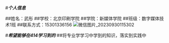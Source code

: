 #***个人信息***

##姓名：武彤
##学校：北京印刷学院
##学院：新媒体学院
##班级：数字媒体技术1班
##联系方式：15301336156
![微信图片_20230930115302](https://github.com/jiezisui/jie-s-repository/assets/146320061/86d87339-61a8-45fc-9bcd-769ccacc1034)


#***希望能够在414学习到的***
##将专业学学习中学到的知识，落实到实践中



 






    
